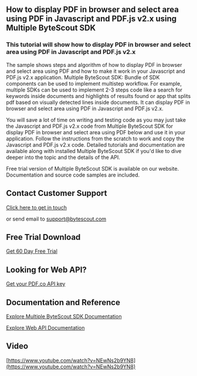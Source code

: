 ## How to display PDF in browser and select area using PDF in Javascript and PDF.js v2.x using Multiple ByteScout SDK

### This tutorial will show how to display PDF in browser and select area using PDF in Javascript and PDF.js v2.x

The sample shows steps and algorithm of how to display PDF in browser and select area using PDF and how to make it work in your Javascript and PDF.js v2.x application. Multiple ByteScout SDK: Bundle of SDK components can be used to implement multistep workflow. For example, multiple SDKs can be used to implement 2-3 steps code like a search for keywords inside documents and highlights of results found or app that splits pdf based on visually detected lines inside documents. It can display PDF in browser and select area using PDF in Javascript and PDF.js v2.x.

You will save a lot of time on writing and testing code as you may just take the Javascript and PDF.js v2.x code from Multiple ByteScout SDK for display PDF in browser and select area using PDF below and use it in your application. Follow the instructions from the scratch to work and copy the Javascript and PDF.js v2.x code. Detailed tutorials and documentation are available along with installed Multiple ByteScout SDK if you'd like to dive deeper into the topic and the details of the API.

Free trial version of Multiple ByteScout SDK is available on our website. Documentation and source code samples are included.

## Contact Customer Support

[Click here to get in touch](https://bytescout.zendesk.com/hc/en-us/requests/new?subject=Multiple%20ByteScout%20SDK%20Question)

or send email to [support@bytescout.com](mailto:support@bytescout.com?subject=Multiple%20ByteScout%20SDK%20Question) 

## Free Trial Download

[Get 60 Day Free Trial](https://bytescout.com/download/web-installer?utm_source=github-readme)

## Looking for Web API? 

[Get your PDF.co API key](https://pdf.co/documentation/api?utm_source=github-readme)

## Documentation and Reference

[Explore Multiple ByteScout SDK Documentation](https://bytescout.com/documentation/index.html?utm_source=github-readme)

[Explore Web API Documentation](https://pdf.co/documentation/api?utm_source=github-readme)

## Video

[https://www.youtube.com/watch?v=NEwNs2b9YN8](https://www.youtube.com/watch?v=NEwNs2b9YN8)
